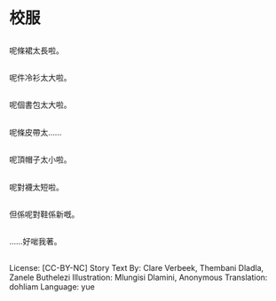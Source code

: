 # 校服

##
呢條裙太長啦。

##
呢件冷衫太大啦。

##
呢個書包太大啦。

##
呢條皮帶太……

##
呢頂帽子太小啦。

##
呢對襪太短啦。

##
但係呢對鞋係新嘅。

##
……好啱我著。

##
License: [CC-BY-NC]
Story Text By: Clare Verbeek, Thembani Dladla, Zanele Buthelezi
Illustration: Mlungisi Dlamini, Anonymous
Translation: dohliam
Language: yue

